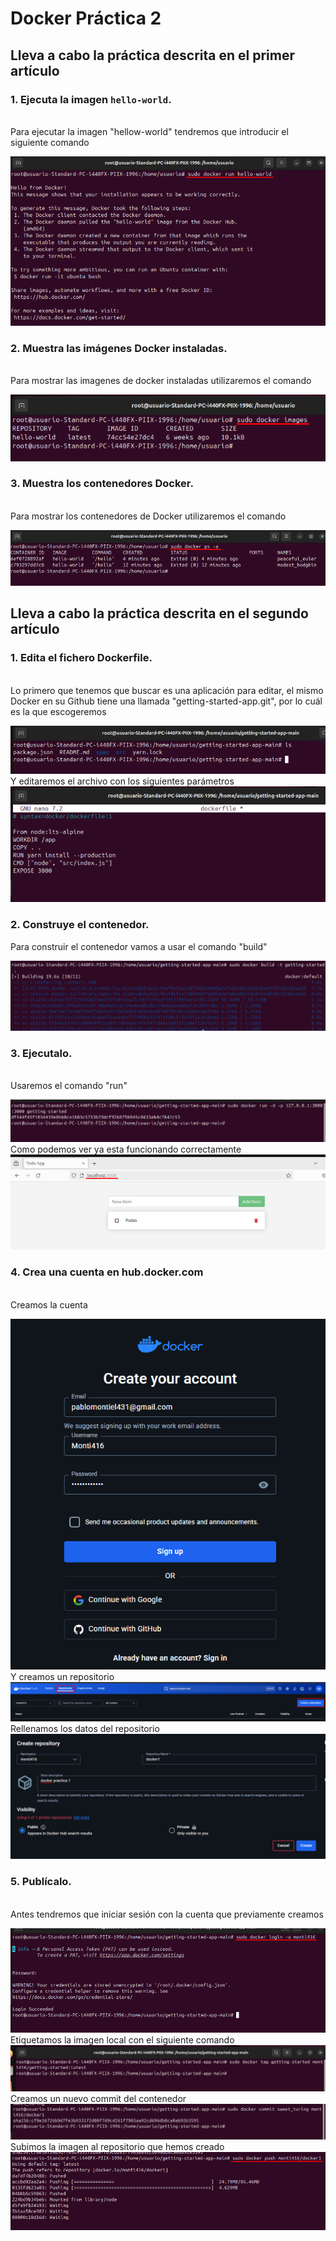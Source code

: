# Docker Práctica 2

## Lleva a cabo la práctica descrita en el primer artículo

### 1. Ejecuta la imagen `hello-world`.
<br>
Para ejecutar la imagen "hellow-world" tendremos que introducir el siguiente comando
<br>

![Texto alternativo](imagenes1/Screenshot_1.png)
<br>
### 2. Muestra las imágenes Docker instaladas.
<br>
Para mostrar las imagenes de docker instaladas utilizaremos el comando
<br>

![Texto alternativo](imagenes1/Screenshot_2.png)
<br>
### 3. Muestra los contenedores Docker.
<br>
Para mostrar los contenedores de Docker utilizaremos el comando
<br>

![Texto alternativo](imagenes1/Screenshot_3.png)
<br>
## Lleva a cabo la práctica descrita en el segundo artículo

### 1. Edita el fichero Dockerfile.
<br>
Lo primero que tenemos que buscar es una aplicación para editar, el mismo Docker en su Github tiene una llamada "getting-started-app.git", por lo cuál es la que escogeremos
<br>

![Texto alternativo](imagenes1/Screenshot_4.png)
<br>
Y editaremos el archivo con los siguientes parámetros
<br>
![Texto alternativo](imagenes1/Screenshot_5.png)
<br>
### 2. Construye el contenedor.
Para construir el contenedor vamos a usar el comando "build"
<br>

![Texto alternativo](imagenes1/Screenshot_6.png)
<br>
### 3. Ejecutalo.
<br>
Usaremos el comando "run"
<br>

![Texto alternativo](imagenes1/Screenshot_7.png)
<br>
Como podemos ver ya esta funcionando correctamente
<br>
![Texto alternativo](imagenes1/Screenshot_8.png)
<br>
### 4. Crea una cuenta en hub.docker.com
<br>
Creamos la cuenta
<br>

![Texto alternativo](imagenes1/Screenshot_9.png)
<br>
Y creamos un repositorio
<br>
![Texto alternativo](imagenes1/Screenshot_10.png)
<br>
Rellenamos los datos del repositorio
<br>
![Texto alternativo](imagenes1/Screenshot_11.png)
<br>
### 5. Publícalo.
<br>
Antes tendremos que iniciar sesión con la cuenta que previamente creamos
<br>

![Texto alternativo](imagenes1/Screenshot_12.png)
<br>
Etiquetamos la imagen local con el siguiente comando
<br>
![Texto alternativo](imagenes1/Screenshot_13.png)
<br>
Creamos un nuevo commit del contenedor
<br>
![Texto alternativo](imagenes1/Screenshot_14.png)
<br>
Subimos la imagen al repositorio que hemos creado
<br>
![Texto alternativo](imagenes1/Screenshot_15.png)
<br>

